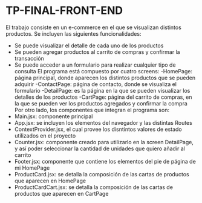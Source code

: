 # TP-FINAL-FRONT-END
El trabajo consiste en un e-commerce en el que se visualizan distintos productos. Se incluyen las siguientes funcionalidades:
- Se puede visualizar el detalle de cada uno de los productos
- Se pueden agregar productos al carrito de compras y confirmar la transacción
- Se puede acceder a un formulario para realizar cualquier tipo de consulta
El programa está compuesto por cuatro screens:
-HomePage: página principal, donde aparecen los distintos productos que se pueden adquirir
-ContactPage: página de contacto, donde se visualiza el formulario
-DetailPage: es la página en la que se pueden visualizar los detalles de los productos
-CartPage: página del carrito de compras, en la que se pueden ver los productos agregados y confirmar la compra
Por otro lado, los componentes que integran el programa son:
- Main.jsx: componente principal
- App.jsx: se incluyen los elementos del navegador y las distintas Routes
- ContextProvider.jsx, el cual provee los disntintos valores de estado utilizados en el proyecto
- Counter.jsx: componente creado para utilizarlo en la screen DetailPage, y así poder seleccionar la cantidad de unidades que quiero añadir al carrito
- Footer.jsx: componente que contiene los elementos del pie de página de mi HomePage
- ProductCard.jsx: se detalla la composición de las cartas de productos que aparecen en HomePage
- ProductCardCart.jsx: se detalla la composición de las cartas de productos que aparecen en CartPage
